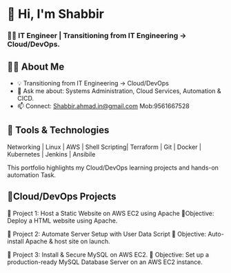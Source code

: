  # 👋 Hi, I'm Shabbir
 ### 🧑‍💻 IT Engineer | Transitioning from IT Engineering → Cloud/DevOps.

## 🧑‍💻 About Me
- 💡 Transitioning from IT Engineering → Cloud/DevOps
- 💬 Ask me about: Systems Administration, Cloud Services, Automation & CICD.
- 📫 Connect: Shabbir.ahmad.in@gmail.com Mob:9561667528

  
## 🔧 Tools & Technologies
Networking | Linux | AWS | Shell Scripting| Terraform | Git | Docker | Kubernetes | Jenkins | Ansibile

This portfolio highlights my Cloud/DevOps learning projects and hands-on automation Task.

## 📂Cloud/DevOps Projects

🔵 Project 1:  Host a Static Website on AWS EC2 using Apache
🎯Objective: Deploy a HTML website using Apache.

🔵 Project 2: Automate Server Setup with User Data Script
🎯 Objective: Auto-install Apache & host site on launch.

🔵 Project 3: Install & Secure MySQL on AWS EC2.
🎯 Objective: Set up a production-ready MySQL Database Server on an AWS EC2 instance.
 
